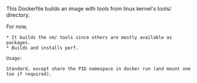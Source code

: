 This Dockerfile builds an image with tools from linux kernel's tools/ directory.

For now, 

    * It builds the vm/ tools since others are mostly available as packages.
    * Builds and installs perf.

```
Usage:

Standard, except share the PID namespace in docker run (and mount one too if required).
```
